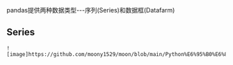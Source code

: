 pandas提供两种数据类型---序列(Series)和数据框(Datafarm)
 ## Series
    ![image]https://github.com/moony1529/moon/blob/main/Python%E6%95%B0%E6%8D%AE%E5%88%86%E6%9E%90/pandas/0002.png
    
    
    
